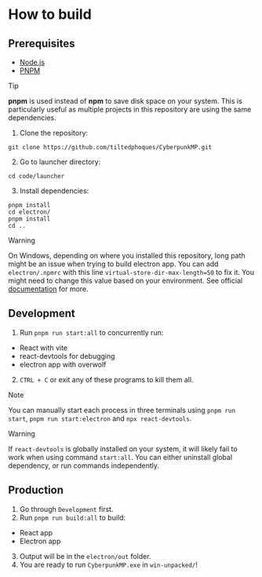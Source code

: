 # How to build

## Prerequisites
- [Node.js](https://nodejs.org/en/)
- [PNPM](https://pnpm.io/)

> [!TIP]
> **pnpm** is used instead of **npm** to save disk space on your system. This 
> is particularly useful as multiple projects in this repository are using the 
> same dependencies.

1. Clone the repository:
```shell
git clone https://github.com/tiltedphoques/CyberpunkMP.git
```
2. Go to launcher directory:
```shell
cd code/launcher
```
3. Install dependencies:
```shell
pnpm install
cd electron/
pnpm install
cd ..
```

> [!WARNING]
> On Windows, depending on where you installed this repository, long path might
> be an issue when trying to build electron app. You can add `electron/.npmrc`
> with this line `virtual-store-dir-max-length=50` to fix it. You might need to
> change this value based on your environment. See official [documentation] for 
> more.

[documentation]: https://pnpm.io/npmrc#virtual-store-dir

## Development
1. Run `pnpm run start:all` to concurrently run:
  - React with vite
  - react-devtools for debugging
  - electron app with overwolf
2. `CTRL + C` or exit any of these programs to kill them all.

> [!NOTE]
> You can manually start each process in three terminals using `pnpm run start`, 
> `pnpm run start:electron` and `npx react-devtools`.

> [!WARNING]
> If `react-devtools` is globally installed on your system, it will likely fail 
> to work when using command `start:all`. You can either uninstall global 
> dependency, or run commands independently. 

## Production
1. Go through `Development` first.
2. Run `pnpm run build:all` to build:
  - React app
  - Electron app
3. Output will be in the `electron/out` folder.
4. You are ready to run `CyberpunkMP.exe` in `win-unpacked/`!
